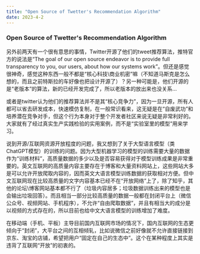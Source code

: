 ```yaml
---
title: "Open Source of Twetter's Recommendation Algorithm"
date: 2023-4-2
---
```


### Open Source of Twetter's Recommendation Algorithm

另外前两天有一个很有意思的事情，Twitter开源了他们的tweet推荐算法，推特官方的说法是“The goal of our open source endeavor is to provide full transparency to you, our users, about how our systems work”。但还是感觉很神奇，感觉这种东西一般不都是“核心科技\商业机密”嘛（不知道马斯克是怎么想的，而且之前特斯拉的车好像也把设计开源了）？另一种可能是，他们开源的是“老版本”的算法，新的已经开发完成了，所以老版本的放出来也没关系...

或者是twitter认为他们的推荐算法并不是其“核心竞争力”，因为一旦开源，所有人都可以省去研发成本，快速模仿复制，在一般常识看来，这无疑是在“自废武功”和培养潜在竞争对手，但这个行为本身对于整个开发者社区来说无疑是非常利好的。大家就有了经过真实生产实践检验的实用案例，而不是“实验室里的模型”用来学习。

说到开源/互联网资源开放程度的问题，我又想到了关于大型语言模型（类ChatGPT模型）的训练的问题。因为大型机器学习的模型的训练需要大量的数据作为“训练材料”，高质量数据的多少以及是否容易获得对于模型训练成果是非常重要的。英文互联网的高质量内容主要存在于博客和大量资料网站上，这些网站大多是可以允许开放爬取内容的，因而英文大语言模型训练数据的获取相对方便。但中文互联网现在比较高质量的文字内容基本已经不在“开放网络”上了，除了知乎，其他的论坛\博客网站基本都不行了（垃圾内容居多；垃圾数据训练出来的模型也是会输出垃圾回答）。而且相当一部分比较高质量的数据一般都在封闭平台上（微信公众号、视频网站、手机程序），不允许“自由爬取数据”，并且有相当大的成分是以视频的方式存在的，所以目前也给中文大语言模型的训练增加了难度。

在移动端（手机、平板）主导目前国内互联网市场的情况下，国内互联网的生态更倾向于“封闭”，大平台之间的互相倾轧，比如说微信之前好像就不允许直接链接到京东、淘宝的店铺，希望把用户“固定在自己的生态中”。这个在某种程度上其实是违背了互联网“开放”的初衷的。

